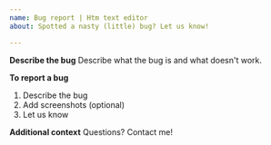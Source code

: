 ```yaml
---
name: Bug report | Htm text editor
about: Spotted a nasty (little) bug? Let us know!

---
```


**Describe the bug**
Describe what the bug is and what doesn't work.

**To report a bug**
1) Describe the bug
2) Add screenshots (optional)
3) Let us know

**Additional context**
Questions? Contact me!

